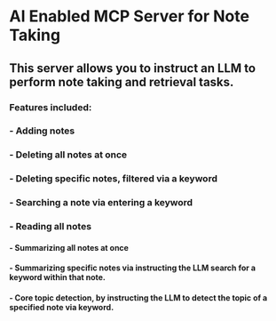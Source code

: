 # AI Enabled MCP Server for Note Taking
## This server allows you to instruct an LLM to perform note taking and retrieval tasks.
### Features included:
### - Adding notes
### - Deleting all notes at once
### - Deleting specific notes, filtered via a keyword
### - Searching a note via entering a keyword
### - Reading all notes 
#### - Summarizing all notes at once
#### - Summarizing specific notes via instructing the LLM search for a keyword within that note.
#### - Core topic detection, by instructing the LLM to detect the topic of a specified note via keyword.